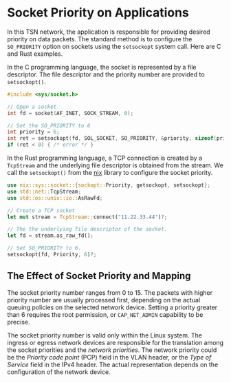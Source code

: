# Socket Priority on Applications

In this TSN network, the application is responsible for providing
desired priority on data packets. The standard method is to configure
the `SO_PRIORITY` option on sockets using the `setsockopt` system
call. Here are C and Rust examples.

In the C programming language, the socket is represented by a file
descriptor. The file descriptor and the priority number are provided
to `setsockopt()`.


```c
#include <sys/socket.h>

// Open a socket
int fd = socket(AF_INET, SOCK_STREAM, 0);

// Set the SO_PRIORITY to 6
int priority = 6;
int ret = setsockopt(fd, SOL_SOCKET, SO_PRIORITY, &priority, sizeof(priority));
if (ret < 0) { /* error */ }
```

In the Rust programming language, a TCP connection is created by a
`TcpStream` and the underlying file descriptor is obtained from the
stream. We call the `setsockopt()` from the
[nix](https://crates.io/crates/nix) library to configure the socket
priority.

```rust
use nix::sys::socket::{sockopt::Priority, getsockopt, setsockopt};
use std::net::TcpStream;
use std::os::unix::io::AsRawFd;

// Create a TCP socket
let mut stream = TcpStream::connect("11.22.33.44")?;

// The the underlying file descriptor of the socket.
let fd = stream.as_raw_fd();

// Set SO_PRIORITY to 6.
setsockopt(fd, Priority, 6)?;
```


## The Effect of Socket Priority and Mapping

The socket priority number ranges from 0 to 15. The packets with
higher priority number are usually processed first, depending on the
actual queuing policies on the selected network device. Setting a
priority greater than 6 requires the root permission, or
`CAP_NET_ADMIN` capability to be precise.

The socket priority number is valid only within the Linux system. The
ingress or egress network devices are responsible for the translation
among the socket priorities and the _network priorities_. The network
priority could be the _Priority code point_ (PCP) field in the VLAN
header, or the _Type of Service_ field in the IPv4 header. The actual
representation depends on the configuration of the network device.
